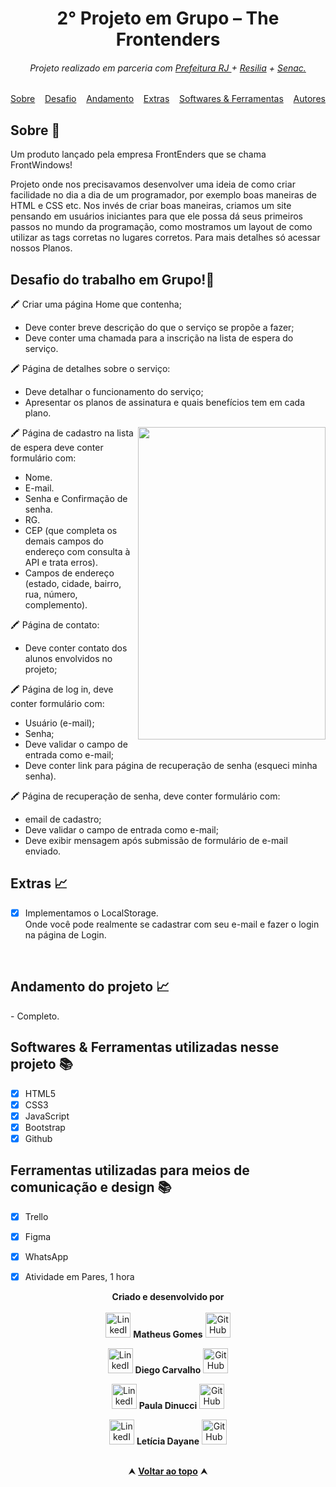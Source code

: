 <h1 align="center"> 2° Projeto em Grupo – The Frontenders </h1>

<h6 align="center">Projeto realizado em parceria com   
<a href="https://prefeitura.rio/desenvolvimento-economico-inovacao-simplificacao/programadores-cariocas-comemoram-formatura-na-cidade-das-artes/"        target="_blank">Prefeitura RJ </a> + 
<a href="https://www.resilia.com.br/" target="_blank">Resilia</a> + 
<a href="https://www.rj.senac.br/" target="_blank">Senac.</a> </h6>
<a href="" target="_blank"></a>


<div id="inicio" align=center>
  <a href="#sobre">Sobre</a>&nbsp;&nbsp;&nbsp;
  <a href="#desafio">Desafio</a>&nbsp;&nbsp;&nbsp;
  <a href="#andamento">Andamento</a>&nbsp;&nbsp;&nbsp;
  <a href="#extras">Extras</a>&nbsp;&nbsp;&nbsp;
  <a href="#linguagens">Softwares & Ferramentas</a>&nbsp;&nbsp;&nbsp;
  <a href="#autor">Autores<a>
</div>

<h2 id="sobre">Sobre 🔎</h2>
Um produto lançado pela empresa FrontEnders que se chama FrontWindows!
  <p>Projeto onde nos precisavamos desenvolver uma ideia de como criar facilidade no dia a dia de um programador, por exemplo boas maneiras de HTML e CSS
   etc. Nos invés de criar boas maneiras, criamos um site pensando em usuários iniciantes para que ele possa dá seus primeiros passos no mundo da programação,
   como mostramos um layout de como utilizar as tags corretas no lugares corretos. Para mais detalhes só acessar nossos Planos. </p>


<h2 id="desafio">Desafio do trabalho em Grupo!🔎</h2>

🖍 Criar uma página Home que contenha;
- Deve conter breve descrição do que o
serviço se propõe a fazer;
- Deve conter uma chamada para a
inscrição na lista de espera do serviço.<br>

🖍 Página de detalhes sobre o serviço:
- Deve detalhar o funcionamento do
serviço;
- Apresentar os planos de assinatura e
quais benefícios tem em cada plano.<br>
<img width="300px" height="500px" align="right" src="https://i.pinimg.com/736x/04/01/7e/04017ee1ee1301e183d65021f45d81a2.jpg">

🖍 Página de cadastro na lista de espera deve conter formulário com:
- Nome.
- E-mail.
- Senha e Confirmação de senha.
- RG.
- CEP (que completa os demais campos do endereço com consulta à 
API e trata erros).
- Campos de endereço (estado, cidade, bairro, rua, número, complemento).


🖍 Página de contato:
- Deve conter contato dos alunos
envolvidos no projeto;

🖍 Página de log in, deve conter formulário com:
- Usuário (e-mail);
- Senha;
- Deve validar o campo de entrada como
e-mail;
- Deve conter link para página de recuperação de
senha (esqueci minha senha).

🖍 Página de recuperação de senha, deve conter formulário com:
- email de cadastro;
- Deve validar o campo de entrada como
e-mail;
- Deve exibir mensagem após submissão de
formulário de e-mail enviado.

<h2 id="extras">Extras 📈</h2>

  - [x] Implementamos o LocalStorage. <br>Onde você pode realmente se cadastrar com seu e-mail e fazer o login na página de Login.
<br>

<h2 id="andamento">Andamento do projeto 📈</h2>
- Completo.
<br>

<h2 id="linguagens">Softwares & Ferramentas utilizadas nesse projeto 📚</h2>

  - [x] HTML5
  - [x] CSS3
  - [x] JavaScript
  - [x] Bootstrap
  - [x] Github
    
  <h2 id="linguagens">Ferramentas utilizadas para meios de comunicação e design 📚</h2>
    
  - [x] Trello
  - [x] Figma
  - [x] WhatsApp
  - [x] Atividade em Pares, 1 hora


<div id="autor" align="center">
  
  **Criado e desenvolvido por**<br><br>
 <a href="https://www.linkedin.com/in/matheus-gomes-780339211/" target="_blank"><img src="https://cdn-icons-png.flaticon.com/512/145/145807.png" height="40em" title="LinkedIn de Matheus Gomes"></a> **Matheus Gomes**  <a href="https://github.com/MatheusPCRJ" target="_blank"><img src="https://cdn-icons-png.flaticon.com/512/733/733553.png" height="40em" title="GitHub de MatheusPCRJ"></a> <br>
 
 <a href="https://www.linkedin.com/in/diego-carvalho-feitosa-4b3940252/" target="_blank"><img src="https://cdn-icons-png.flaticon.com/512/145/145807.png" height="40em" title="LinkedIn de Diego Carvalho"></a> **Diego Carvalho**  <a href="https://github.com/1DiegoDev" target="_blank"><img src="https://cdn-icons-png.flaticon.com/512/733/733553.png" height="40em" title="GitHub de 1DiegoDev"></a> <br>
 
 <a href="https://www.linkedin.com/in/pauladinucci/" target="_blank"><img src="https://cdn-icons-png.flaticon.com/512/145/145807.png" height="40em" title="LinkedIn de Paula Dinucci"></a> **Paula Dinucci**  <a href="https://github.com/pauladinucci" target="_blank"><img src="https://cdn-icons-png.flaticon.com/512/733/733553.png" height="40em" title="GitHub de pauladinucci"></a> <br>
 
 <a href="https://www.linkedin.com/in/letdayy/" target="_blank"><img src="https://cdn-icons-png.flaticon.com/512/145/145807.png" height="40em" title="LinkedIn de Letícia Dayane"></a> **Letícia Dayane**  <a href="https://github.com/letdayy" target="_blank"><img src="https://cdn-icons-png.flaticon.com/512/733/733553.png" height="40em" title="GitHub de letdayy"></a> <br>
 
 
<br>

<div align="center">
  &#11165;&nbsp;<a href="#inicio"><strong>Voltar ao topo</strong></a>&nbsp;&#11165;
</div>
